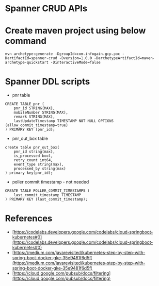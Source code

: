 # Spanner CRUD APIs

# Create maven project using below command
```
mvn archetype:generate -DgroupId=com.infogain.gcp.poc -DartifactId=spanner-crud -Dversion=1.0.0 -DarchetypeArtifactId=maven-archetype-quickstart -DinteractiveMode=false
```

# Spanner DDL scripts
* pnr table
```
CREATE TABLE pnr (
    pnr_id STRING(MAX),
    mobileNumber STRING(MAX),
    remark STRING(MAX),
    lastUpdateTimestamp TIMESTAMP NOT NULL OPTIONS (allow_commit_timestamp=true)
) PRIMARY KEY (pnr_id);
```

* pnr_out_box table
```
create table pnr_out_box(
    pnr_id string(max),
    is_processed bool,
    retry_count int64,
    event_type string(max),
    processed_by string(max)
) primary key(pnr_id);
```

* poller commit timestamp - not needed
```
CREATE TABLE POLLER_COMMIT_TIMESTAMPS (
    last_commit_timestamp TIMESTAMP
) PRIMARY KEY (last_commit_timestamp);
```

# References
* [https://codelabs.developers.google.com/codelabs/cloud-springboot-kubernetes#0](https://codelabs.developers.google.com/codelabs/cloud-springboot-kubernetes#0)
* [https://medium.com/javarevisited/kubernetes-step-by-step-with-spring-boot-docker-gke-35e9481f6d5f](https://medium.com/javarevisited/kubernetes-step-by-step-with-spring-boot-docker-gke-35e9481f6d5f)
* [https://cloud.google.com/pubsub/docs/filtering](https://cloud.google.com/pubsub/docs/filtering)
